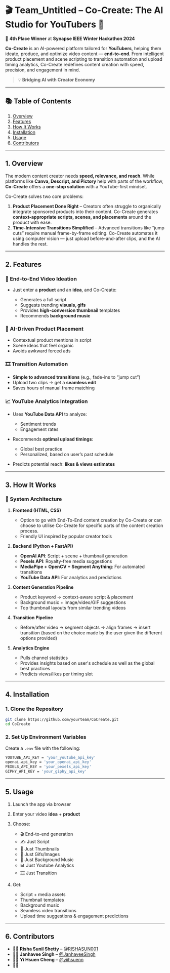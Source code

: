 

# 🎬 Team\_Untitled – Co-Create: The AI Studio for YouTubers 🚀

🏅 **4th Place Winner** at **Synapse IEEE Winter Hackathon 2024**

**Co-Create** is an AI-powered platform tailored for **YouTubers**, helping them ideate, produce, and optimize video content — **end-to-end**. From intelligent product placement and scene scripting to transition automation and upload timing analytics, Co-Create redefines content creation with speed, precision, and engagement in mind.

> 💡 **Bridging AI with Creator Economy**

---

## 📚 Table of Contents

1. [Overview](#1-overview)
2. [Features](#2-features)
3. [How It Works](#3-how-it-works)
4. [Installation](#4-installation)
5. [Usage](#5-usage)
6. [Contributors](#7-contributors)

---

## 1. Overview

The modern content creator needs **speed, relevance, and reach**. While platforms like **Canva, Descript, and Pictory** help with parts of the workflow, **Co-Create** offers a **one-stop solution** with a YouTube-first mindset.

Co-Create solves two core problems:

1. **Product Placement Done Right** – Creators often struggle to organically integrate sponsored products into their content. Co-Create generates **context-appropriate scripts, scenes, and placements** around the product with ease.
2. **Time-Intensive Transitions Simplified** – Advanced transitions like “jump cuts” require manual frame-by-frame editing. Co-Create automates it using computer vision — just upload before-and-after clips, and the AI handles the rest.

---

## 2. Features

### 🧠 End-to-End Video Ideation

* Just enter a **product** and an **idea**, and Co-Create:

  * Generates a full script
  * Suggests trending **visuals, gifs**
  * Provides **high-conversion thumbnail** templates
  * Recommends **background music**

### 🎯 AI-Driven Product Placement

* Contextual product mentions in script
* Scene ideas that feel organic
* Avoids awkward forced ads

### 🎞️ Transition Automation

* **Simple to advanced transitions** (e.g., fade-ins to “jump cut”)
* Upload two clips → get a **seamless edit**
* Saves hours of manual frame matching

### 📈 YouTube Analytics Integration

* Uses **YouTube Data API** to analyze:

  * Sentiment trends
  * Engagement rates
* Recommends **optimal upload timings**:

  * Global best practice
  * Personalized, based on user’s past schedule
* Predicts potential reach: **likes & views estimates**

---

## 3. How It Works

### 🧩 System Architecture

1. **Frontend (HTML, CSS)**

   * Option to go with End-To-End content creation by Co-Create or can choose to utilise Co-Create for specific parts of the content creation process.
   * Friendly UI inspired by popular creator tools

2. **Backend (Python + FastAPI)**

   * **OpenAI API**: Script + scene + thumbnail generation
   * **Pexels API**: Royalty-free media suggestions
   * **MediaPipe + OpenCV + Segment Anything**: For automated transitions
   * **YouTube Data API**: For analytics and predictions

3. **Content Generation Pipeline**

   * Product keyword → context-aware script & placement
   * Background music + image/video/GIF suggestions
   * Top thumbnail layouts from similar trending videos

4. **Transition Pipeline**

   * Before/after video → segment objects → align frames → insert transition (based on the choice made by the user given the different options provided)

5. **Analytics Engine**

   * Pulls channel statistics
   * Provides insights based on user's schedule as well as the global best practices
   * Predicts views/likes per timing slot

---

## 4. Installation

### 1. Clone the Repository

```bash
git clone https://github.com/yourteam/CoCreate.git
cd CoCreate
```

### 2. Set Up Environment Variables

Create a `.env` file with the following:

```bash
YOUTUBE_API_KEY = 'your_youtube_api_key'
openai.api_key = 'your_openai_api_key'
PEXELS_API_KEY = 'your_pexels_api_key'
GIPHY_API_KEY = 'your_giphy_api_key'
```

---

## 5. Usage

1. Launch the app via browser
2. Enter your video **idea** + **product**
3. Choose:

   * 🎬 End-to-end generation
   * ✍️ Just Script
   * 🌃 Just Thumbnails
   * 🌇 Just Gifs/Images
   * 🎷 Just Background Music
   * 📊 Just Youtube Analytics
   * 🎞️ Just Transition
     
4. Get:

   * Script + media assets
   * Thumbnail templates
   * Background music
   * Seamless video transitions
   * Upload time suggestions & engagement predictions

---


## 6. Contributors

* 👩‍💻 **Risha Sunil Shetty** – [@RISHASUN001](https://github.com/RISHASUN001)
* 👩‍💻 **Janhavee Singh** – [@JanhaveeSingh](https://github.com/JanhaveeSingh)
* 👩‍💻 **Yi Hsuen Cheng** – [@yiihsuenn](https://github.com/yiihsuenn)
* 👩‍💻 


